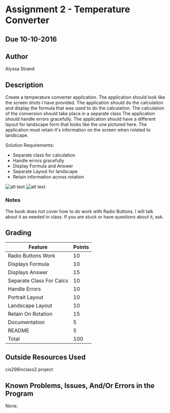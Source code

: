 # Assignment 2 - Temperature Converter
## Due 10-10-2016
## Author

Alyssa Strand

## Description

Create a temperature converter application.
The application should look like the screen shots I have provided.
The application should do the calculation and display the formula that was used to do the calculation.
The calculation of the conversion should take place in a separate class
The application should handle errors gracefully.
The application should have a different layout for landscape form that looks like the one pictured here.
The application must retain it's information on the screen when rotated to landscape.

Solution Requirements:

* Separate class for calculation
* Handle errors gracefully
* Display Formula and Answer
* Separate Layout for landscape
* Retain information across rotation

![alt text](http://barnesbrothers.homeserver.com/cis298/assignmentImages/assignment2a.jpg "Application Portrait Layout")
![alt text](http://barnesbrothers.homeserver.com/cis298/assignmentImages/assignment2b.jpg "Application Landscape Layout")
### Notes

The book does not cover how to do work with Radio Buttons. I will talk about it as needed in class. If you are stuck or have questions about it, ask.


## Grading
| Feature                  | Points |
| ------------------------ | ------ |
| Radio Buttons Work       | 10     |
| Displays Formula         | 10     |
| Displays Answer          | 15     |
| Separate Class For Calcs | 10     |
| Handle Errors            | 10     |
| Portrait Layout          | 10     |
| Landscape Layout         | 10     |
| Retain On Rotation       | 15     |
| Documentation            | 5      |
| README                   | 5      |
| Total                    | 100    |

## Outside Resources Used

cis298inclass2 project

## Known Problems, Issues, And/Or Errors in the Program

None.